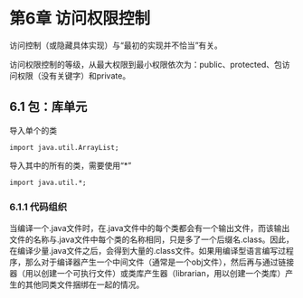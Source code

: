 # 第6章 访问权限控制 #

访问控制（或隐藏具体实现）与“最初的实现并不恰当”有关。

访问权限控制的等级，从最大权限到最小权限依次为：public、protected、包访问权限（没有关键字）和private。

## 6.1 包：库单元 ##

导入单个的类

	import java.util.ArrayList;

导入其中的所有的类，需要使用“*”

	import java.util.*;

### 6.1.1 代码组织 ###

当编译一个.java文件时，在.java文件中的每个类都会有一个输出文件，而该输出文件的名称与.java文件中每个类的名称相同，只是多了一个后缀名.class。因此，在编译少量.java文件之后，会得到大量的.class文件。如果用编译型语言编写过程序，那么对于编译器产生一个中间文件（通常是一个obj文件），然后再与通过链接器（用以创建一个可执行文件）或类库产生器（librarian，用以创建一个类库）产生的其他同类文件捆绑在一起的情况。